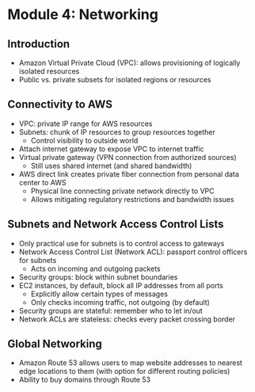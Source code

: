 # Module 4: Networking

## Introduction

- Amazon Virtual Private Cloud (VPC): allows provisioning of logically isolated resources
- Public vs. private subsets for isolated regions or resources

## Connectivity to AWS

- VPC: private IP range for AWS resources
- Subnets: chunk of IP resources to group resources together
  - Control visibility to outside world
- Attach internet gateway to expose VPC to internet traffic
- Virtual private gateway (VPN connection from authorized sources)
  - Still uses shared internet (and shared bandwidth)
- AWS direct link creates private fiber connection from personal data center to AWS
  - Physical line connecting private network directly to VPC
  - Allows mitigating regulatory restrictions and bandwidth issues

## Subnets and Network Access Control Lists

- Only practical use for subnets is to control access to gateways
- Network Access Control List (Network ACL): passport control officers for subnets
  - Acts on incoming and outgoing packets
- Security groups: block within subnet boundaries
- EC2 instances, by default, block all IP addresses from all ports
  - Explicitly allow certain types of messages
  - Only checks incoming traffic, not outgoing (by default)
- Security groups are stateful: remember who to let in/out
- Network ACLs are stateless: checks every packet crossing border

## Global Networking

- Amazon Route 53 allows users to map website addresses to nearest edge locations to them (with option for different routing policies)
- Ability to buy domains through Route 53
